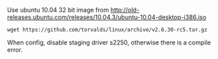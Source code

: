 Use ubuntu 10.04 32 bit image from http://old-releases.ubuntu.com/releases/10.04.3/ubuntu-10.04-desktop-i386.iso
  
    wget https://github.com/torvalds/linux/archive/v2.6.30-rc5.tar.gz
    
When config, disable staging driver s2250, otherwise there is a compile error.

